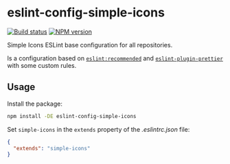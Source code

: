# eslint-config-simple-icons

[![Build status](https://img.shields.io/github/actions/workflow/status/simple-icons/simple-icons-eslint/verify.yml?branch=develop&logo=github&label=tests)](https://github.com/simple-icons/simple-icons-eslint/actions?query=workflow%3AVerify+branch%develop) [![NPM version](https://img.shields.io/npm/v/eslint-config-simple-icons.svg?logo=npm)](https://www.npmjs.com/package/eslint-config-simple-icons)

Simple Icons ESLint base configuration for all repositories.

Is a configuration based on [`eslint:recommended`](https://github.com/eslint/eslint/blob/e5e9e271da58361bda16f7abc8f367ccc6f91510/conf/eslint-recommended.js) and [`eslint-plugin-prettier`](https://github.com/prettier/eslint-plugin-prettier) with some custom rules.

## Usage

Install the package:

```sh
npm install -DE eslint-config-simple-icons
```

Set `simple-icons` in the `extends` property of the _.eslintrc.json_ file:

```json
{
  "extends": "simple-icons"
}
```
